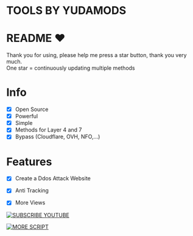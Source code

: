# TOOLS BY YUDAMODS
# README ♥️
Thank you for using, please help me press a star button, thank you very much.<br>
One star = continuously updating multiple methods

# Info
- [x] Open Source
- [x] Powerful
- [x] Simple
- [x] Methods for Layer 4 and 7
- [x] Bypass (Cloudflare, OVH, NFO,...)  

# Features
- [x] Create a Ddos Attack Website
- [x] Anti Tracking
- [x] More Views


[![SUBSCRIBE YOUTUBE](https://img.shields.io/badge/Tonton%20Video-YouTube-red?style=for-the-badge&logo=youtube)](https://youtube.com/@YUDAMODS)

[![MORE SCRIPT](https://img.shields.io/badge/Hubungi%20Saya%20di%20WhatsApp-green?style=for-the-badge&logo=whatsapp)](https://github.com/YUDAMODS?tab=repositories)
